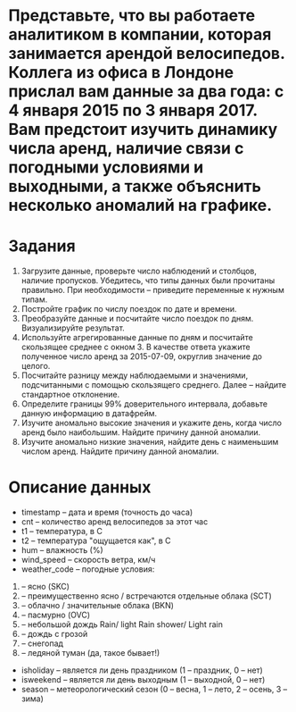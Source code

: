 # Представьте, что вы работаете аналитиком в компании, которая занимается арендой велосипедов. Коллега из офиса в Лондоне прислал вам данные за два года: с 4 января 2015 по 3 января 2017. Вам предстоит изучить динамику числа аренд, наличие связи с погодными условиями и выходными, а также объяснить несколько аномалий на графике.

# Задания
1. Загрузите данные, проверьте число наблюдений и столбцов, наличие пропусков. Убедитесь, что типы данных были прочитаны правильно. При необходимости – приведите переменные к нужным типам.
2. Постройте график по числу поездок по дате и времени.
3. Преобразуйте данные и посчитайте число поездок по дням. Визуализируйте результат.
4. Используйте агрегированные данные по дням и посчитайте скользящее среднее с окном 3. В качестве ответа укажите полученное число аренд за 2015-07-09, округлив значение до целого.
5. Посчитайте разницу между наблюдаемыми и значениями, подсчитанными с помощью скользящего среднего. Далее – найдите стандартное отклонение.
6. Определите границы 99% доверительного интервала, добавьте данную информацию в датафрейм.
7. Изучите аномально высокие значения и укажите день, когда число аренд было наибольшим. Найдите причину данной аномалии.
8. Изучите аномально низкие значения, найдите день с наименьшим числом аренд. Найдите причину данной аномалии.
# Описание данных
* timestamp – дата и время (точность до часа)
* cnt – количество аренд велосипедов за этот час
* t1 – температура, в С
* t2 – температура "ощущается как", в С 
* hum – влажность (%)
* wind_speed – скорость ветра, км/ч
* weather_code – погодные условия:
1. – ясно (SKC)
2. – преимущественно ясно / встречаются отдельные облака (SCT)
3. – облачно / значительные облака (BKN)
4. – пасмурно (OVC)
7. – небольшой дождь Rain/ light Rain shower/ Light rain 
10. – дождь с грозой
26. – снегопад 
94. – ледяной туман (да, такое бывает!)
* isholiday – является ли день праздником (1 – праздник, 0 – нет)
* isweekend –  является ли день выходным (1 – выходной, 0 – нет)
* season – метеорологический сезон (0 – весна, 1 – лето, 2 – осень, 3 – зима)


```python

```
